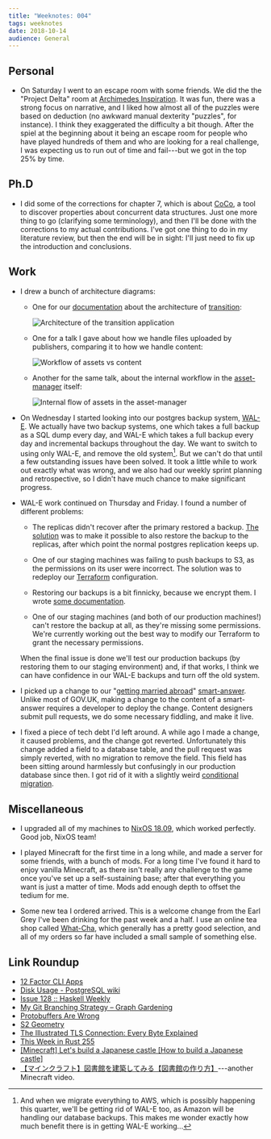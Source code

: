 ```yaml
---
title: "Weeknotes: 004"
tags: weeknotes
date: 2018-10-14
audience: General
---
```


## Personal

* On Saturday I went to an escape room with some friends.  We did the
  the "Project Delta" room at [Archimedes Inspiration][].  It was fun,
  there was a strong focus on narrative, and I liked how almost all of
  the puzzles were based on deduction (no awkward manual dexterity
  "puzzles", for instance).  I think they exaggerated the difficulty a
  bit though.  After the spiel at the beginning about it being an
  escape room for people who have played hundreds of them and who are
  looking for a real challenge, I was expecting us to run out of time
  and fail---but we got in the top 25% by time.

[Archimedes Inspiration]: https://aiescape.com/

## Ph.D

* I did some of the corrections for chapter 7, which is about
  [CoCo][], a tool to discover properties about concurrent data
  structures.  Just one more thing to go (clarifying some
  terminology), and then I'll be done with the corrections to my
  actual contributions.  I've got one thing to do in my literature
  review, but then the end will be in sight: I'll just need to fix up
  the introduction and conclusions.

[CoCo]: https://github.com/barrucadu/coco

## Work

* I drew a bunch of architecture diagrams:

  * One for our [documentation][] about the architecture of
    [transition][]:

    ![Architecture of the transition application](/weeknotes-004/transition-architecture.png)

  * One for a talk I gave about how we handle files uploaded by
    publishers, comparing it to how we handle content:

    ![Workflow of assets vs content](/weeknotes-004/assets-vs-documents.png)

  * Another for the same talk, about the internal workflow in the
    [asset-manager][] itself:

    ![Internal flow of assets in the asset-manager](/weeknotes-004/asset-workflow.png)

* On Wednesday I started looking into our postgres backup system,
  [WAL-E][].  We actually have two backup systems, one which takes a
  full backup as a SQL dump every day, and WAL-E which takes a full
  backup every day and incremental backups throughout the day.  We
  want to switch to using only WAL-E, and remove the old system[^aws].
  But we can't do that until a few outstanding issues have been
  solved.  It took a little while to work out exactly what was wrong,
  and we also had our weekly sprint planning and retrospective, so I
  didn't have much chance to make significant progress.

* WAL-E work continued on Thursday and Friday.  I found a number of
  different problems:

  * The replicas didn't recover after the primary restored a backup.
    [The solution][wal1] was to make it possible to also restore the
    backup to the replicas, after which point the normal postgres
    replication keeps up.

  * One of our staging machines was failing to push backups to S3, as
    the permissions on its user were incorrect.  The solution was to
    redeploy our [Terraform][] configuration.

  * Restoring our backups is a bit finnicky, because we encrypt them.
    I wrote [some documentation][wal2].

  * One of our staging machines (and both of our production machines!)
    can't restore the backup at all, as they're missing some
    permissions.  We're currently working out the best way to modify
    our Terraform to grant the necessary permissions.

  When the final issue is done we'll test our production backups (by
  restoring them to our staging environment) and, if that works, I
  think we can have confidence in our WAL-E backups and turn off the
  old system.

* I picked up a change to our "[getting married abroad][]"
  [smart-answer][].  Unlike most of GOV.UK, making a change to the
  content of a smart-answer requires a developer to deploy the change.
  Content designers submit pull requests, we do some necessary
  fiddling, and make it live.

* I fixed a piece of tech debt I'd left around.  A while ago I made a
  change, it caused problems, and the change got reverted.
  Unfortunately this change added a field to a database table, and the
  pull request was simply reverted, with no migration to remove the
  field.  This field has been sitting around harmlessly but
  confusingly in our production database since then.  I got rid of it
  with a slightly weird [conditional migration][].

[^aws]: And when we migrate everything to AWS, which is possibly
    happening this quarter, we'll be getting rid of WAL-E too, as
    Amazon will be handling our database backups.  This makes me
    wonder exactly how much benefit there is in getting WAL-E
    working...

[documentation]: https://docs.publishing.service.gov.uk/manual/transition-architecture.html
[transition]: https://github.com/alphagov/transition/
[asset-manager]: https://github.com/alphagov/asset-manager/
[WAL-E]: https://github.com/wal-e/wal-e
[wal1]: https://github.com/alphagov/govuk-puppet/pull/8196
[Terraform]: https://www.terraform.io/
[wal2]: https://github.com/alphagov/govuk-developer-docs/pull/1276
[getting married abroad]: https://www.gov.uk/marriage-abroad
[smart-answer]: https://github.com/alphagov/smart-answers/
[conditional migration]: https://github.com/alphagov/whitehall/pull/4417

## Miscellaneous

* I upgraded all of my machines to [NixOS 18.09][], which worked
  perfectly.  Good job, NixOS team!

* I played Minecraft for the first time in a long while, and made a
  server for some friends, with a bunch of mods.  For a long time I've
  found it hard to enjoy vanilla Minecraft, as there isn't really any
  challenge to the game once you've set up a self-sustaining base;
  after that everything you want is just a matter of time.  Mods add
  enough depth to offset the tedium for me.

* Some new tea I ordered arrived.  This is a welcome change from the
  Earl Grey I've been drinking for the past week and a half.  I use an
  online tea shop called [What-Cha][], which generally has a pretty
  good selection, and all of my orders so far have included a small
  sample of something else.

[NixOS 18.09]: https://nixos.org/nixos/manual/release-notes.html#sec-release-18.09
[What-Cha]: https://what-cha.com/

## Link Roundup

* [12 Factor CLI Apps](https://medium.com/@jdxcode/12-factor-cli-apps-dd3c227a0e46)
* [Disk Usage - PostgreSQL wiki](https://wiki.postgresql.org/wiki/Disk_Usage)
* [Issue 128 :: Haskell Weekly](https://haskellweekly.news/issues/128.html)
* [My Git Branching Strategy – Graph Gardening](https://spin.atomicobject.com/2018/10/10/git-branching-strategy/)
* [Protobuffers Are Wrong](https://reasonablypolymorphic.com/blog/protos-are-wrong/index.html)
* [S2 Geometry](https://s2geometry.io/)
* [The Illustrated TLS Connection: Every Byte Explained](https://tls.ulfheim.net/)
* [This Week in Rust 255](https://this-week-in-rust.org/blog/2018/10/09/this-week-in-rust-255/)
* [[Minecraft] Let's build a Japanese castle [How to build a Japanese castle]](https://www.youtube.com/watch?v=kAugKJSgFKw)
* [【マインクラフト】図書館を建築してみる【図書館の作り方】](https://www.youtube.com/watch?v=CK237oiJtIU)---another Minecraft video.
